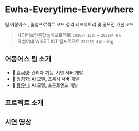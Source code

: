 # Ewha-Everytime-Everywhere  
팀 어몽어스 , 졸업프로젝트 코드 정리 레포지토리 및 공모전 개선 코드  

> 사이버보안종합설계프로젝트 ```2020년 12월``` ~ ```2021년 6월```  
> 덕성여대 WISET ICT 팀프로젝트 ```2021년 4월``` ~  ing  

## 어몽어스 팀 소개
* 👼 [김서영](https://github.com/rrabit42): 관리자 기능, 시연 서버 개발   
* 👼 [정경화](https://github.com/rudghk): AI 모델, 프록시 서버 개발  
* 👼 [황유나](https://github.com/yunaisme): AI 모델, 프론트엔드 개발  

## 프로젝트 소개  


## 시연 영상  


